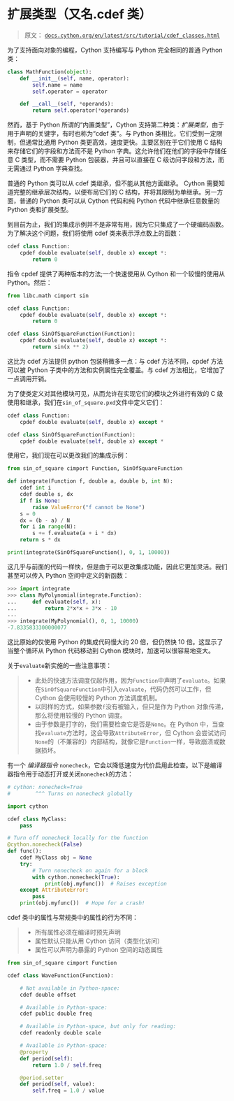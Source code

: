 # 扩展类型（又名.cdef 类）

> 原文： [`docs.cython.org/en/latest/src/tutorial/cdef_classes.html`](http://docs.cython.org/en/latest/src/tutorial/cdef_classes.html)

为了支持面向对象的编程，Cython 支持编写与 Python 完全相同的普通 Python 类：

```py
class MathFunction(object):
    def __init__(self, name, operator):
        self.name = name
        self.operator = operator

    def __call__(self, *operands):
        return self.operator(*operands)

```

然而，基于 Python 所谓的“内置类型”，Cython 支持第二种类：*扩展类型*，由于用于声明的关键字，有时也称为“cdef 类”。与 Python 类相比，它们受到一定限制，但通常比通用 Python 类更高效，速度更快。主要区别在于它们使用 C 结构来存储它们的字段和方法而不是 Python 字典。这允许他们在他们的字段中存储任意 C 类型，而不需要 Python 包装器，并且可以直接在 C 级访问字段和方法，而无需通过 Python 字典查找。

普通的 Python 类可以从 cdef 类继承，但不能从其他方面继承。 Cython 需要知道完整的继承层次结构，以便布局它们的 C 结构，并将其限制为单继承。另一方面，普通的 Python 类可以从 Cython 代码和纯 Python 代码中继承任意数量的 Python 类和扩展类型。

到目前为止，我们的集成示例并不是非常有用，因为它只集成了一个硬编码函数。为了解决这个问题，我们将使用 cdef 类来表示浮点数上的函数：

```py
cdef class Function:
    cpdef double evaluate(self, double x) except *:
        return 0

```

指令 cpdef 提供了两种版本的方法;一个快速使用从 Cython 和一个较慢的使用从 Python。然后：

```py
from libc.math cimport sin

cdef class Function:
    cpdef double evaluate(self, double x) except *:
        return 0

cdef class SinOfSquareFunction(Function):
    cpdef double evaluate(self, double x) except *:
        return sin(x ** 2)

```

这比为 cdef 方法提供 python 包装稍微多一点：与 cdef 方法不同，cpdef 方法可以被 Python 子类中的方法和实例属性完全覆盖。与 cdef 方法相比，它增加了一点调用开销。

为了使类定义对其他模块可见，从而允许在实现它们的模块之外进行有效的 C 级使用和继承，我们在`sin_of_square.pxd`文件中定义它们：

```py
cdef class Function:
    cpdef double evaluate(self, double x) except *

cdef class SinOfSquareFunction(Function):
    cpdef double evaluate(self, double x) except *

```

使用它，我们现在可以更改我们的集成示例：

```py
from sin_of_square cimport Function, SinOfSquareFunction

def integrate(Function f, double a, double b, int N):
    cdef int i
    cdef double s, dx
    if f is None:
        raise ValueError("f cannot be None")
    s = 0
    dx = (b - a) / N
    for i in range(N):
        s += f.evaluate(a + i * dx)
    return s * dx

print(integrate(SinOfSquareFunction(), 0, 1, 10000))

```

这几乎与前面的代码一样快，但是由于可以更改集成功能，因此它更加灵活。我们甚至可以传入 Python 空间中定义的新函数：

```py
>>> import integrate
>>> class MyPolynomial(integrate.Function):
...     def evaluate(self, x):
...         return 2*x*x + 3*x - 10
...
>>> integrate(MyPolynomial(), 0, 1, 10000)
-7.8335833300000077

```

这比原始的仅使用 Python 的集成代码慢大约 20 倍，但仍然快 10 倍。这显示了当整个循环从 Python 代码移动到 Cython 模块时，加速可以很容易地变大。

关于`evaluate`新实施的一些注意事项：

> *   此处的快速方法调度仅起作用，因为`Function`中声明了`evaluate`。如果在`SinOfSquareFunction`中引入`evaluate`，代码仍然可以工作，但 Cython 会使用较慢的 Python 方法调度机制。
> *   以同样的方式，如果参数`f`没有被输入，但只是作为 Python 对象传递，那么将使用较慢的 Python 调度。
> *   由于参数是打字的，我们需要检查它是否是`None`。在 Python 中，当查找`evaluate`方法时，这会导致`AttributeError`，但 Cython 会尝试访问`None`的（不兼容的）内部结构，就像它是`Function`一样，导致崩溃或数据损坏。

有一个 *编译器指令* `nonecheck`，它会以降低速度为代价启用此检查。以下是编译器指令用于动态打开或关闭`nonecheck`的方法：

```py
# cython: nonecheck=True
#        ^^^ Turns on nonecheck globally

import cython

cdef class MyClass:
    pass

# Turn off nonecheck locally for the function
@cython.nonecheck(False)
def func():
    cdef MyClass obj = None
    try:
        # Turn nonecheck on again for a block
        with cython.nonecheck(True):
            print(obj.myfunc())  # Raises exception
    except AttributeError:
        pass
    print(obj.myfunc())  # Hope for a crash!

```

cdef 类中的属性与常规类中的属性的行为不同：

> *   所有属性必须在编译时预先声明
> *   属性默认只能从用 Cython 访问（类型化访问）
> *   属性可以声明为暴露的 Python 空间的动态属性

```py
from sin_of_square cimport Function

cdef class WaveFunction(Function):

    # Not available in Python-space:
    cdef double offset

    # Available in Python-space:
    cdef public double freq

    # Available in Python-space, but only for reading:
    cdef readonly double scale

    # Available in Python-space:
    @property
    def period(self):
        return 1.0 / self.freq

    @period.setter
    def period(self, value):
        self.freq = 1.0 / value

```